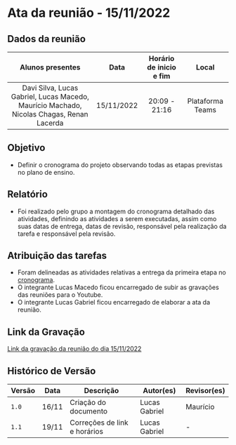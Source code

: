 # Ata da reunião - 15/11/2022

## Dados da reunião

|                                     Alunos presentes                                     |    Data    | Horário de inicio e fim |      Local       |
| :--------------------------------------------------------------------------------------: | :--------: | :---------------------: | :--------------: |
| Davi Silva, Lucas Gabriel, Lucas Macedo, Maurício Machado, Nicolas Chagas, Renan Lacerda | 15/11/2022 |      20:09 - 21:16      | Plataforma Teams |

## Objetivo

- Definir o cronograma do projeto observando todas as etapas previstas no plano de ensino.

## Relatório

- Foi realizado pelo grupo a montagem do cronograma detalhado das atividades, definindo as atividades a serem executadas, assim como suas datas de entrega, datas de revisão, responsável pela realização da tarefa e responsável pela revisão.

## Atribuição das tarefas

- Foram delineadas as atividades relativas a entrega da primeira etapa no [cronograma](../planejamento/cronograma.md).
- O integrante Lucas Macedo ficou encarregado de subir as gravações das reuniões para o Youtube.
- O integrante Lucas Gabriel ficou encarregado de elaborar a ata da reunião.

## Link da Gravação

[Link da gravação da reunião do dia 15/11/2022](https://www.youtube.com/watch?v=LPOaa8j11tc&ab_channel=Grupo02RequisitoseIHC)

## Histórico de Versão

| Versão | Data  | Descrição                     | Autor(es)     | Revisor(es) |
| ------ | ----- | ----------------------------- |-------------- | ------- |
| `1.0`  | 16/11 |  Criação do documento          | Lucas Gabriel  | Maurício |
| `1.1`  | 19/11 |  Correções de link e horários | Lucas Gabriel |   -     |
